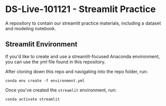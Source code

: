 # DS-Live-101121 - Streamlit Practice

A repository to contain our streamlit practice materials, including a dataset and modeling notebook.

## Streamlit Environment

If you'd like to create and use a streamlit-focused Anaconda environment, you can use the yml file found in this repository.

After cloning down this repo and navigating into the repo folder, run:

`conda env create -f environment.yml`

Once you've created the `streamlit` environment, run:

`conda activate streamlit`
